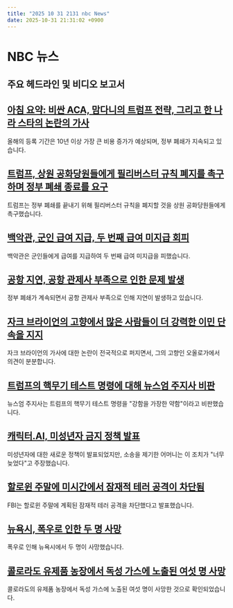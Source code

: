 ```yaml
---
title: "2025 10 31 2131 nbc News"
date: 2025-10-31 21:31:02 +0900
---
```


# NBC 뉴스  
## 주요 헤드라인 및 비디오 보고서  

## [아침 요약: 비싼 ACA, 맘다니의 트럼프 전략, 그리고 한 나라 스타의 논란의 가사](https://www.nbcnews.com/news/us-news/perfect-storm-will-raise-aca-costs-mamdanis-trump-strategy-morning-run-rcna241047)  
올해의 등록 기간은 10년 이상 가장 큰 비용 증가가 예상되며, 정부 폐쇄가 지속되고 있습니다.  
## [트럼프, 상원 공화당원들에게 필리버스터 규칙 폐지를 촉구하며 정부 폐쇄 종료를 요구](https://www.nbcnews.com/politics/donald-trump/trump-calls-republicans-scrap-senate-filibuster-end-shutdown-rcna241042)  
트럼프는 정부 폐쇄를 끝내기 위해 필리버스터 규칙을 폐지할 것을 상원 공화당원들에게 촉구했습니다.  
## [백악관, 군인 급여 지급, 두 번째 급여 미지급 회피](https://www.nbcnews.com/politics/trump-administration/trump-administration-military-members-will-get-paid-friday-shutdown-rcna241031)  
백악관은 군인들에게 급여를 지급하여 두 번째 급여 미지급을 피했습니다.  
## [공항 지연, 공항 관제사 부족으로 인한 문제 발생](https://www.nbcnews.com/news/us-news/ground-delays-issued-shortage-air-controllers-shutdown-continues-rcna241001)  
정부 폐쇄가 계속되면서 공항 관제사 부족으로 인해 지연이 발생하고 있습니다.  
## [자크 브라이언의 고향에서 많은 사람들이 더 강력한 이민 단속을 지지](https://www.nbcnews.com/news/photo/zach-bryan-hometown-oklahoma-immigration-enforcement-rcna240234)  
자크 브라이언의 가사에 대한 논란이 전국적으로 퍼지면서, 그의 고향인 오올로가에서 의견이 분분합니다.  
## [트럼프의 핵무기 테스트 명령에 대해 뉴스엄 주지사 비판](https://www.nbcnews.com/politics/politics-news/california-gavin-newsom-trump-nuclear-weapons-threats-weakness-rcna240967)  
뉴스엄 주지사는 트럼프의 핵무기 테스트 명령을 "강함을 가장한 약함"이라고 비판했습니다.  
## [캐릭터.AI, 미성년자 금지 정책 발표](https://www.nbcnews.com/tech/tech-news/characterai-bans-minors-response-megan-garcia-parent-suing-company-rcna240985)  
미성년자에 대한 새로운 정책이 발표되었지만, 소송을 제기한 어머니는 이 조치가 "너무 늦었다"고 주장했습니다.  
## [할로윈 주말에 미시간에서 잠재적 테러 공격이 차단됨](https://www.nbcnews.com/news/us-news/fbi-foiled-potential-terrorist-attack-michigan-planned-halloween-weeke-rcna241081)  
FBI는 할로윈 주말에 계획된 잠재적 테러 공격을 차단했다고 발표했습니다.  
## [뉴욕시, 폭우로 인한 두 명 사망](https://www.nbcnews.com/news/us-news/new-york-city-flash-flooding-rcna241000)  
폭우로 인해 뉴욕시에서 두 명이 사망했습니다.  
## [콜로라도 유제품 농장에서 독성 가스에 노출된 여섯 명 사망](https://www.nbcnews.com/news/us-news/six-died-colorado-dairy-exposed-toxic-gas-coroners-report-finds-rcna241049)  
콜로라도의 유제품 농장에서 독성 가스에 노출된 여섯 명이 사망한 것으로 확인되었습니다.